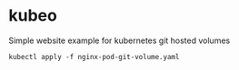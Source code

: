 # kubeo
Simple website example for kubernetes git hosted volumes

    kubectl apply -f nginx-pod-git-volume.yaml
